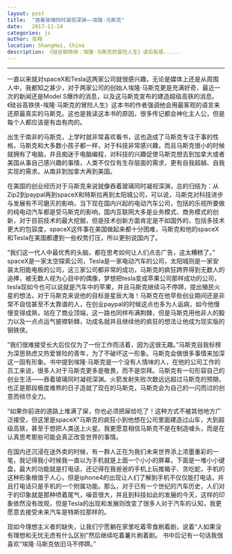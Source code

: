 ```yaml
---
layout: post
title:  "吞着玻璃同时凝视深渊——埃隆·马斯克"
date:   2017-11-24
categories: js
author: 张翔
location: ShangHai, China
description: 《硅谷钢铁侠：埃隆·马斯克的冒险人生》读后有感......
---
```

---
一直以来就对spaceX和Tesla这两家公司就很感兴趣，无论是媒体上还是从周围人中，我都知之甚少，对于两家公司的创始人埃隆·马斯克更是充满好奇，最近一次的新闻还是Model S爆炸的消息，以及这马斯克宣布的建造超级高铁的消息。《硅谷高铁侠-埃隆·马斯克的冒险人生》这本书的作者强调他会用最客观的语言来还原最真实的马斯克。这也是我读这本书的原因，很多传记都会神化主人公，但是每个人都应该是有血有肉的。

出生于南非的马斯克，上学时就非常喜欢看书，这也造成了马斯克专注于事的性格，马斯克和大多数小孩子都一样，对于科技非常感兴趣，而且马斯克很小的时候就拥有了电脑，并且痴迷于电脑编程，对科技的兴趣促使马斯克想去到加拿大或者美国从事自己感兴趣的事情，人类不仅仅有生存层面的需求，更有自我超越、自我实现的需求。从南非到加拿大再到美国。

在美国的创业经历对于马斯克来说就像吞着玻璃同时凝视深渊，总的归结为：从Zip2到paypal再到spaceX和特斯拉再到太阳城公司，可以说，马斯克对科技进步与发展有不可磨灭的影响，当下现在国内兴起的电动汽车公司，包括的乐视所要做的纯电动汽车都是受马斯克的影响，国内互联网大多是业务模式、商务模式的创新，对于目前技术的最大挖掘，但是技术创新方面肯定是不如国外的，包括多技术更大的包容度，spaceX这件事在美国做起来都十分困难，马斯克和他的spaceX和Tesla在美国都遭到一些权势打压，所以更别说国内了。

“我们这一代人中最优秀的头脑，都在思考如何让人们点击广告，这太糟糕了。”
spaceX是一家太空探索公司，Tesla是一家电动汽车的公司，太阳城则是一家安装太阳能电板的公司，这三家公司都非常的成功，马斯克的疯狂跨界得到无数人的追捧，被无数人视为心目中的偶像，梦想把tesla变成苹果公司那样成功的公司，tesla现如今也可以说就是汽车中的苹果，并且马斯克继续马不停蹄，提出殖民火星的想法，对于马斯克来说他的目标是星辰大海！马斯克在他早些创业期间还是非常不自信甚至不太靠谱的人，在创业paypal的时候这点也多为人诟病，如今他慢慢变得成熟，站在了商业顶端，这一路也同样布满荆棘，但是马斯克用他非人的毅力以及一点点运气披襟斩棘，功成名就并且继续他的疯狂的想法让他成为现实版的钢铁侠。

“我们很难接受长大后仅仅为了一份工作而活着，因为这很无趣。”马斯克自我标榜为深思熟虑又热爱冒险的青年，为了不破坏这一形象。马斯克会做很多事情来加深这一固有形象。书中提到埃隆·马斯克是一个没有人情味的人，在他的公司工作的员工来说，很多人对于马斯克更多是敬畏，而不是崇拜。马斯克有一句形容自己的创业生活——吞着玻璃同时凝视深渊。火箭发射失败次数远远超过马斯克的预期，也正是那段极度难熬的日子造就了现在的马斯克，马斯克会为自己的一闪而过的创意而倾尽全力。

“如果你前进的道路上堆满了屎，你也必须把屎给吃了！这种方式不被其他地方广泛接受，但这里是spaceX”马斯克的疯狂小到他想在公司里面建造过山车，大到超级高铁，甚至于想把人类送上火星。我更愿意相信马斯克不是在制造噱头，而是在认真思考那些可能会真正改变世界的事情。


在国内还沉浸在送外卖的时候，有一群人正在为我们未来世界添上浓墨重彩的一笔，我记得我小时候我一直以为手机就是上面一个小小的屏幕，下面是一堆小小键盘，最大的功能就是打电话，还记得在我爸爸的手机上玩推箱子、贪吃蛇，手机的这种形象根值于人心，但是iphone4的出现让人们了解到手机不仅仅能打电话，并且打电话只是手机的一个附属功能。那么，对于已有一个世纪的汽车历史，人们对于的印象就是那种喷着尾气，噪音很大，并且到科技如此的发展的今天，这样的印象依然没有改观，但是Tesla的出现和发展则改变了很多人对于汽车的认知，我更愿意去接受未来汽车是特斯拉那样的。

现如今理想主义者的缺失，让我们宁愿躺在家里吃着零食刷着剧，说着“人如果没有理想和无忧无虑有什么区别”然后继续吃着薯片刷着剧。
书中后记有一句话我很喜欢“埃隆·马斯克依旧马不停蹄。”

